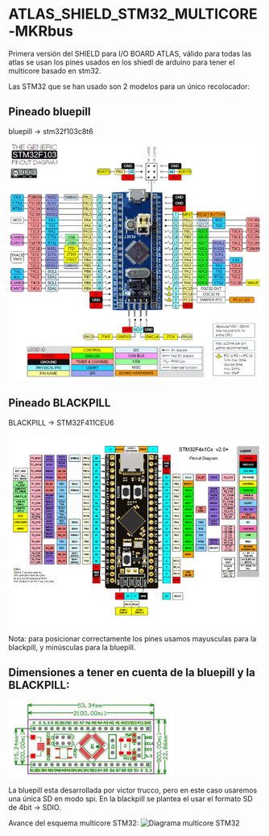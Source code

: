 # ATLAS_SHIELD_STM32_MULTICORE-MKRbus

Primera versión del SHIELD para I/O BOARD ATLAS, válido para todas las atlas se usan los pines usados en los shiedl de arduino para tener el multicore basado en stm32.

Las STM32 que se han usado son 2 modelos para un único recolocador:

## Pineado bluepill

bluepill -> stm32f103c8t6

![pineado bluepill](https://github.com/AtlasFPGA/ATLAS_SHIELD_STM32_MULTICORE-MKRbus/blob/main/FOTOS/stm32f103-blue-pill-pinout.png)


## Pineado BLACKPILL

BLACKPILL -> STM32F411CEU6

![PINEADO BLACKPILL](https://github.com/AtlasFPGA/ATLAS_SHIELD_STM32_MULTICORE-MKRbus/blob/main/FOTOS/Pinout-Diagram.png)

Nota: para posicionar correctamente los pines usamos mayusculas para la blackpill, y minúsculas para la bluepill.

## Dimensiones a tener en cuenta de la bluepill y la BLACKPILL:
![DIMENSIONES](https://github.com/AtlasFPGA/ATLAS_SHIELD_STM32_MULTICORE-MKRbus/blob/main/FOTOS/Dimesiones_BLUEPILL.jpg)


La bluepill esta desarrollada por victor trucco, pero en este caso usaremos una única SD en modo spi.
En la blackpill se plantea el usar el formato SD de 4bit -> SDIO.

Avance del esquema multicore STM32:
![Diagrama multicore STM32](https://github.com/AtlasFPGA/ATLAS_SHIELD_STM32_MULTICORE-MKRbus/blob/main/FOTOS/AVANCE_ESQUEM%C3%81TICO_SHIELD_MULTICORE_STM32.png)

